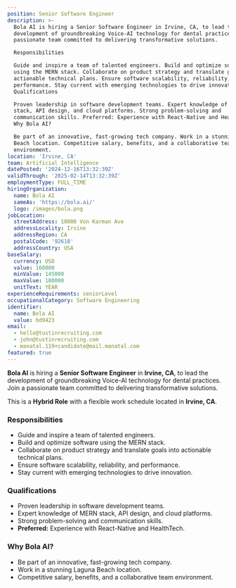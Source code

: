 ```yaml
---
position: Senior Software Engineer
description: >-
  Bola AI is hiring a Senior Software Engineer in Irvine, CA, to lead the
  development of groundbreaking Voice-AI technology for dental practices. Join a
  passionate team committed to delivering transformative solutions.

  Responsibilities

  Guide and inspire a team of talented engineers. Build and optimize software
  using the MERN stack. Collaborate on product strategy and translate goals into
  actionable technical plans. Ensure software scalability, reliability, and
  performance. Stay current with emerging technologies to drive innovation.
  Qualifications

  Proven leadership in software development teams. Expert knowledge of MERN
  stack, API design, and cloud platforms. Strong problem-solving and
  communication skills. Preferred: Experience with React-Native and HealthTech.
  Why Bola AI?

  Be part of an innovative, fast-growing tech company. Work in a stunning Laguna
  Beach location. Competitive salary, benefits, and a collaborative team
  environment.
location: 'Irvine, CA'
team: Artificial Intelligence
datePosted: '2024-12-16T13:32:39Z'
validThrough: '2025-02-14T13:32:39Z'
employmentType: FULL_TIME
hiringOrganization:
  name: Bola AI
  sameAs: 'https://bola.ai/'
  logo: /images/bola.png
jobLocation:
  streetAddress: 18000 Von Karman Ave
  addressLocality: Irvine
  addressRegion: CA
  postalCode: '92618'
  addressCountry: USA
baseSalary:
  currency: USD
  value: 160000
  minValue: 145000
  maxValue: 180000
  unitText: YEAR
experienceRequirements: seniorLevel
occupationalCategory: Software Engineering
identifier:
  name: Bola AI
  value: bd9423
email:
  - hello@tustinrecruiting.com
  - john@tustinrecruiting.com
  - manatal.119+candidate@mail.manatal.com
featured: true
---
```


**Bola AI** is hiring a **Senior Software Engineer** in **Irvine, CA**, to lead the development of groundbreaking Voice-AI technology for dental practices. Join a passionate team committed to delivering transformative solutions.

This is a **Hybrid Role** with a flexible work schedule located in **Irvine, CA**.

### Responsibilities
- Guide and inspire a team of talented engineers.
- Build and optimize software using the MERN stack.
- Collaborate on product strategy and translate goals into actionable technical plans.
- Ensure software scalability, reliability, and performance.
- Stay current with emerging technologies to drive innovation.

### Qualifications
- Proven leadership in software development teams.
- Expert knowledge of MERN stack, API design, and cloud platforms.
- Strong problem-solving and communication skills.
- **Preferred:** Experience with React-Native and HealthTech.

### Why Bola AI?
- Be part of an innovative, fast-growing tech company.
- Work in a stunning Laguna Beach location.
- Competitive salary, benefits, and a collaborative team environment.
